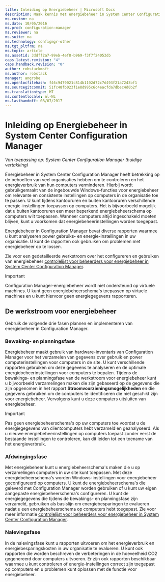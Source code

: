 ```yaml
---
title: Inleiding op Energiebeheer | Microsoft Docs
description: Maak kennis met energiebeheer in System Center Configuration Manager.
ms.custom: na
ms.date: 10/06/2016
ms.prod: configuration-manager
ms.reviewer: na
ms.suite: na
ms.technology: configmgr-other
ms.tgt_pltfrm: na
ms.topic: article
ms.assetid: 3ddff2a7-99eb-4ef8-b969-f3f7f24053db
caps.latest.revision: "4"
caps.handback.revision: "0"
author: robstackmsft
ms.author: robstack
manager: angrobe
ms.openlocfilehash: f46c9479021c814b1102d72c7d493f21a7243bf1
ms.sourcegitcommit: 51fc48fb023f1e8d995c6c4eacfda7dbec4d0b2f
ms.translationtype: MT
ms.contentlocale: nl-NL
ms.lasthandoff: 08/07/2017
---
```

# <a name="introduction-to-power-management-in-system-center-configuration-manager"></a>Inleiding op Energiebeheer in System Center Configuration Manager

*Van toepassing op: System Center Configuration Manager (huidige vertakking)*

Energiebeheer in System Center Configuration Manager heeft betrekking op de behoeften van veel organisaties hebben om te controleren en het energieverbruik van hun computers verminderen. Hierbij wordt gebruikgemaakt van de ingebouwde Windows-functies voor energiebeheer om relevante en consistente instellingen op computers in de organisatie toe te passen. U kunt tijdens kantooruren en buiten kantooruren verschillende energie-instellingen toepassen op computers. Het is bijvoorbeeld mogelijk dat u buiten kantooruren een meer beperkend energiebeheerschema op computers wilt toepassen. Wanneer computers altijd ingeschakeld moeten blijven, kunt u voorkomen dat energiebeheerinstellingen worden toegepast.  

 Energiebeheer in Configuration Manager bevat diverse rapporten waarmee u kunt analyseren power gebruiks- en energie-instellingen in uw organisatie. U kunt de rapporten ook gebruiken om problemen met energiebeheer op te lossen.  

 Zie voor een gedetailleerde werkstroom over het configureren en gebruiken van energiebeheer [controlelijst voor beheerders voor energiebeheer in System Center Configuration Manager](../../../../core/clients/manage/power/administrator-checklist-for-power-management.md).  

> [!IMPORTANT]  
>  Configuration Manager-energiebeheer wordt niet ondersteund op virtuele machines. U kunt geen energiebeheerschema's toepassen op virtuele machines en u kunt hiervoor geen energiegegevens rapporteren.  

## <a name="the-power-management-workflow"></a>De werkstroom voor energiebeheer  
 Gebruik de volgende drie fasen plannen en implementeren van energiebeheer in Configuration Manager.  

### <a name="monitoring-and-planning-phase"></a>Bewaking- en planningsfase  
 Energiebeheer maakt gebruik van hardware-inventaris van Configuration Manager voor het verzamelen van gegevens over gebruik en power computerinstellingen voor computers in de site. U kunt verschillende rapporten gebruiken om deze gegevens te analyseren en de optimale energiebeheerinstellingen voor computers te bepalen. Tijdens de bewakings- en planningsfase van de werkstroom voor energiebeheer kunt u bijvoorbeeld verzamelingen maken die zijn gebaseerd op de gegevens die zijn opgenomen in het rapport **Stroomvoorzieningsmogelijkheden** en die gegevens gebruiken om de computers te identificeren die niet geschikt zijn voor energiebeheer. Vervolgens kunt u deze computers uitsluiten van energiebeheer.  

> [!IMPORTANT]  
>  Pas geen energiebeheerschema's op uw computers toe voordat u de energiegegevens van clientcomputers hebt verzameld en geanalyseerd. Als u nieuwe energiebeheerinstellingen op computers toepast zonder eerst de bestaande instellingen te controleren, kan dit leiden tot een toename van het energieverbruik.  

### <a name="enforcement-phase"></a>Afdwingingsfase  
 Met energiebeheer kunt u energiebeheerschema's maken die u op verzamelingen computers in uw site kunt toepassen. Met deze energiebeheerschema's worden Windows-instellingen voor energiebeheer geconfigureerd op computers. U kunt de energiebeheerschema's die geleverd met Configuration Manager worden gebruiken of u kunt uw eigen aangepaste energiebeheerschema's configureren. U kunt de energiegegevens die tijdens de bewakings- en planningsfase zijn verzameld, gebruiken als basislijn om energiebesparingen te evalueren nadat u een energiebeheerschema op computers hebt toegepast. Zie voor meer informatie [controlelijst voor beheerders voor energiebeheer in System Center Configuration Manager](../../../../core/clients/manage/power/administrator-checklist-for-power-management.md).  

### <a name="compliance-phase"></a>Nalevingsfase  
 In de nalevingsfase kunt u rapporten uitvoeren om het energieverbruik en energiebesparingskosten in uw organisatie te evalueren. U kunt ook rapporten die worden beschreven de verbeteringen in de hoeveelheid CO2 gegenereerd door computers uitvoeren. Er zijn ook rapporten beschikbaar waarmee u kunt controleren of energie-instellingen correct zijn toegepast op computers en u problemen kunt oplossen met de functie voor energiebeheer.  
